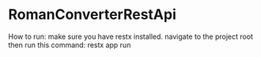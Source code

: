 # RomanConverterRestApi

How to run:
make sure you have restx installed.
navigate to the project root then run this command: restx app run 
